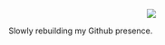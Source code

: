 <p align="center">
  <img src="https://github-profile-summary-cards.vercel.app/api/cards/profile-details?username=felixchiasson&theme=github_dark" />
</p>

Slowly rebuilding my Github presence.



<!--
**felixchiasson/felixchiasson** is a ✨ _special_ ✨ repository because its `README.md` (this file) appears on your GitHub profile.

Here are some ideas to get you started:

- 🔭 I’m currently working on ...
- 🌱 I’m currently learning ...
- 👯 I’m looking to collaborate on ...
- 🤔 I’m looking for help with ...
- 💬 Ask me about ...
- 📫 How to reach me: ...
- 😄 Pronouns: ...
- ⚡ Fun fact: ...
-->
